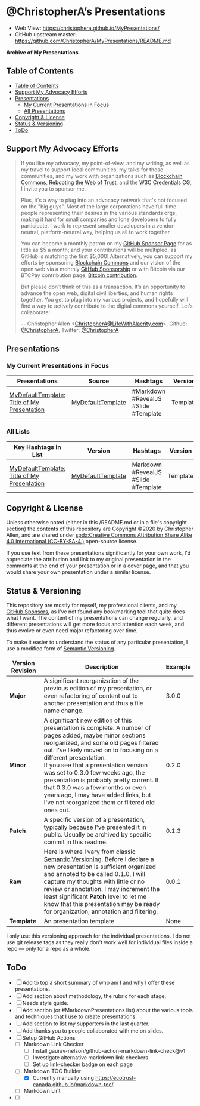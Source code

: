 # @ChristopherA’s Presentations

* Web View: https://christophera.github.io/MyPresentations/
* GitHub upstream master: https://github.com/ChristopherA/MyPresentations/README.md

**Archive of My Presentations**

## Table of Contents

  * [Table of Contents](#table-of-contents)
  * [Support My Advocacy Efforts](#support-my-advocacy-efforts)
  * [Presentations](#presentations)
    + [My Current Presentations in Focus](#my-current-presentations-in-focus)
    + [All Presentations](#all-presentations)
  * [Copyright & License](#copyright---license)
  * [Status & Versioning](#status---versioning)
  * [ToDo](#todo)

## Support My Advocacy Efforts

> If you like my advocacy, my point-of-view, and my writing, as well as my travel to support local communities, my talks for those communities, and my work with organizations such as [Blockchain Commons](https://www.BlockchainCommons.com), [Rebooting the Web of Trust](https://www.WebOfTrust.info), and the [W3C Credentials CG](https://w3c-ccg.github.io), I invite you to sponsor me.
>
> Plus, it's a way to plug into an advocacy network that's not focused on the "big guys". Most of the large corporations have full-time people representing their desires in the various standards orgs, making it hard for small companies and lone developers to fully participate. I work to represent smaller developers in a vendor-neutral, platform-neutral way, helping us all to work together.
>
> You can become a monthly patron on my [GitHub Sponsor Page](https://github.com/sponsors/ChristopherA) for as little as $5 a month; and your contributions will be multipled, as GitHub is matching the first $5,000! Alternatively, you can support my efforts by sponsoring [Blockchain Commons](https://www.BlockchainCommons.com) and our vision of the open web via a monthly [GitHub Sponsorship](https://github.com/sponsors/BlockchainCommons) or with Bitcoin via our BTCPay contribution page, [Bitcoin contribution](https://btcpay.blockchaincommons.com).
>
> But please don’t think of this as a transaction. It’s an opportunity to advance the open web, digital civil liberties, and human rights together. You get to plug into my various projects, and hopefully will find a way to actively contribute to the digital commons yourself. Let’s collaborate!
>
> -- Christopher Allen <ChristopherA@LifeWithAlacrity.com\>, Github: [@ChristopherA](https://github.com/ChristopherA), Twitter: [@ChristopherA](https://twitter.com/ChristopherA)

## Presentations

### My Current Presentations in Focus

| Presentations                                  | Source                  | Hashtags | Version |
| ------------------------------------------------------------ | ------------------------------ | ------------------------------------------------------------ | ------------------------------------------------------------ |
| [MyDefaultTemplate: Title of My Presentation](https://christophera.github.io/MyDefaultTemplate.md) | [MyDefaultTemplate](https://github.com/ChristopherA/MyPresentations/blob/master/MyDefaultTemplate.md) | #Markdown #RevealJS #Slide #Template | Template |

### All Lists

| Key Hashtags in List                                         | Version                        | Hashtags | Version |
| ------------------------------------------------------------ | ------------------------------ | ------------------------------------------------------------ | ------------------------------------------------------------ |
| [MyDefaultTemplate: Title of My Presentation](https://christophera.github.io/MyDefaultTemplate.md) | [MyDefaultTemplate](https://github.com/ChristopherA/MyPresentations/blob/master/MyDefaultTemplate.md) | Markdown #RevealJS #Slide #Template | Template |

## Copyright & License

Unless otherwise noted (either in this /README.md or in a file's copyright section) the contents of this repository are Copyright :copyright:2020 by Christopher Allen, and are shared under [spdx:Creative Commons Attribution Share Alike 4.0 International (CC-BY-SA-4.)](https://spdx.org/licenses/CC-BY-SA-4.0.html) open-source license.

If you use  text from these presentations significantly for your own work, I'd appreciate the attribution and link to my original presentation in the comments at the end of your presentation or in a cover page, and that you would share your own presentation under a similar license.

## Status & Versioning

This repository are mostly for myself, my professional clients, and my [GitHub Sponsors](https://github.com/sponsors/ChristopherA), as I've not found any bookmarking tool that quite does what I want. The content of my presentations can change regularly, and different presentations will get more focus and attention each week, and thus evolve or even need major refactoring over time.

To make it easier to understand the status of any particular presentation, I use a modified form of [Semantic Versioning](https://semver.org).

| Version Revision | Description                                                  | Example |
| ---------------- | ------------------------------------------------------------ | ------- |
| **Major**        | A significant reorganization of the previous edition of my presentation, or even refactoring of content out to another presentation and thus a file name change. | 3.0.0   |
| **Minor**        | A significant new edition of this presentation is complete. A number of pages added, maybe minor sections reorganized,  and some old pages filtered out.  I've likely moved on to focusing on a different presentation. <br />If you see that a presentation version was set to 0.3.0  few weeks ago, the presentation is probably pretty current. If that 0.3.0 was a few months or even years ago, I may have added links, but I've not reorganized them or filtered old ones out. | 0.2.0   |
| **Patch**        | A specific version of a presentation, typically because I've presented it in public. Usually be archived by specific commit in this readme. | 0.1.3   |
| **Raw**          | Here is where I vary from classic [Semantic Versioning](https://semver.org). Before I declare a new presentation is sufficient organized and annoted to be called 0.1.0, I will capture my thoughts with little or no review or annotation. I may increment the least significant **Patch** level to let me know that this presentation may be ready for organization, annotation and filtering. | 0.0.1   |
| **Template** | An presentation template | None    |

I only use this versioning approach for the individual presentations. I do not use git release tags as they really don't work well for individual files inside a repo — only for a repo as a whole.


## ToDo

- [ ] Add to top a short summary of who am I and why I offer these presentations.
- [ ] Add section about methodology, the rubric for each stage.
- [ ] Needs style guide.
- [ ] Add section (or #MarkdownPresentations list) about the various tools and techniques that I use to create presentations.
- [ ] Add section to list my supporters in the last quarter.
- [ ] Add thanks you to people collaborated with me on slides.
- [ ] Setup GitHub Actions
    - [ ] Markdown Link Checker
        - [ ] Install gaurav-nelson/github-action-markdown-link-check@v1
        - [ ] Investigate alternative markdown link checkers
        - [ ] Set up link-checker badge on each page
    - [ ] Markdown TOC Builder
        - [x] Currently manually using https://ecotrust-canada.github.io/markdown-toc/
    - [ ] Markdown Lint
- [ ]
